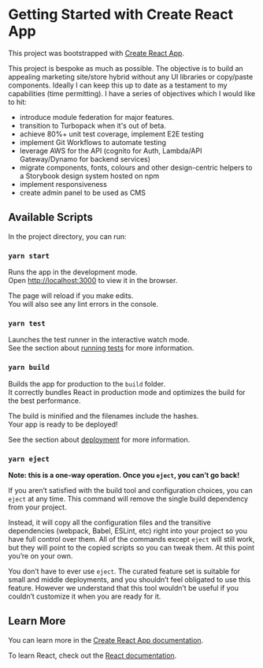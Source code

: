 # Getting Started with Create React App

This project was bootstrapped with [Create React App](https://github.com/facebook/create-react-app).

This project is bespoke as much as possible. The objective is to build an appealing marketing site/store hybrid without any UI libraries or copy/paste components. Ideally I can keep this up to date as a testament to my capabilities (time permitting). I have a series of objectives which I would like to hit:

-   introduce module federation for major features.
-   transition to Turbopack when it's out of beta.
-   achieve 80%+ unit test coverage, implement E2E testing
-   implement Git Workflows to automate testing
-   leverage AWS for the API (cognito for Auth, Lambda/API Gateway/Dynamo for backend services)
-   migrate components, fonts, colours and other design-centric helpers to a Storybook design system hosted on npm
-   implement responsiveness
-   create admin panel to be used as CMS

## Available Scripts

In the project directory, you can run:

### `yarn start`

Runs the app in the development mode.\
Open [http://localhost:3000](http://localhost:3000) to view it in the browser.

The page will reload if you make edits.\
You will also see any lint errors in the console.

### `yarn test`

Launches the test runner in the interactive watch mode.\
See the section about [running tests](https://facebook.github.io/create-react-app/docs/running-tests) for more information.

### `yarn build`

Builds the app for production to the `build` folder.\
It correctly bundles React in production mode and optimizes the build for the best performance.

The build is minified and the filenames include the hashes.\
Your app is ready to be deployed!

See the section about [deployment](https://facebook.github.io/create-react-app/docs/deployment) for more information.

### `yarn eject`

**Note: this is a one-way operation. Once you `eject`, you can’t go back!**

If you aren’t satisfied with the build tool and configuration choices, you can `eject` at any time. This command will remove the single build dependency from your project.

Instead, it will copy all the configuration files and the transitive dependencies (webpack, Babel, ESLint, etc) right into your project so you have full control over them. All of the commands except `eject` will still work, but they will point to the copied scripts so you can tweak them. At this point you’re on your own.

You don’t have to ever use `eject`. The curated feature set is suitable for small and middle deployments, and you shouldn’t feel obligated to use this feature. However we understand that this tool wouldn’t be useful if you couldn’t customize it when you are ready for it.

## Learn More

You can learn more in the [Create React App documentation](https://facebook.github.io/create-react-app/docs/getting-started).

To learn React, check out the [React documentation](https://reactjs.org/).
